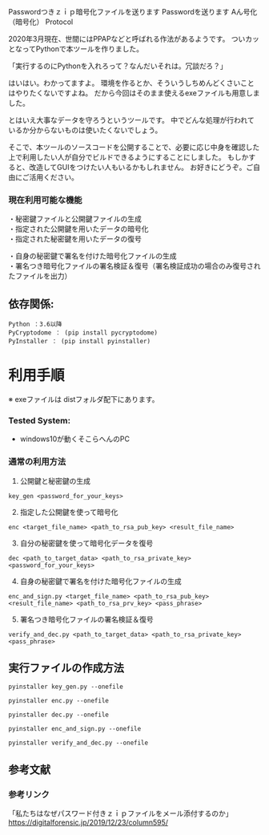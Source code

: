 
Passwordつきｚｉｐ暗号化ファイルを送ります
Passwordを送ります
Aん号化（暗号化）
Protocol

2020年3月現在、世間にはPPAPなどと呼ばれる作法があるようです。
ついカッとなってPythonで本ツールを作りました。

「実行するのにPythonを入れろって？なんだいそれは。冗談だろ？」

はいはい。わかってますよ。
環境を作るとか、そういうしちめんどくさいことはやりたくないですよね。
だから今回はそのまま使えるexeファイルも用意しました。

とはいえ大事なデータを守ろうというツールです。
中でどんな処理が行われているか分からないものは使いたくないでしょう。

そこで、本ツールのソースコードを公開することで、必要に応じ中身を確認した上で利用したい人が自分でビルドできるようにすることにしました。
もしかすると、改造してGUIをつけたい人もいるかもしれません。
お好きにどうぞ。ご自由にご活用ください。


### 現在利用可能な機能

・秘密鍵ファイルと公開鍵ファイルの生成  
・指定された公開鍵を用いたデータの暗号化  
・指定された秘密鍵を用いたデータの復号  

・自身の秘密鍵で署名を付けた暗号化ファイルの生成  
・署名つき暗号化ファイルの署名検証＆復号（署名検証成功の場合のみ復号されたファイルを出力）

## 依存関係:

    Python ：3.6以降
    PyCryptodome ： (pip install pycryptodome)
    PyInstaller ： (pip install pyinstaller)


# 利用手順

※ exeファイルは distフォルダ配下にあります。

### Tested System:
* windows10が動くそこらへんのPC

### 通常の利用方法
1. 公開鍵と秘密鍵の生成

```bash:
key_gen <password_for_your_keys>
```

2. 指定した公開鍵を使って暗号化


```bash:
enc <target_file_name> <path_to_rsa_pub_key> <result_file_name>
```

3. 自分の秘密鍵を使って暗号化データを復号

```bash:
dec <path_to_target_data> <path_to_rsa_private_key> <password_for_your_keys>
```

4. 自身の秘密鍵で署名を付けた暗号化ファイルの生成

```bash:
enc_and_sign.py <target_file_name> <path_to_rsa_pub_key> <result_file_name> <path_to_rsa_prv_key> <pass_phrase>
```

5. 署名つき暗号化ファイルの署名検証＆復号

```bash:
verify_and_dec.py <path_to_target_data> <path_to_rsa_private_key> <pass_phrase>
```


## 実行ファイルの作成方法

```bash:
pyinstaller key_gen.py --onefile
```

```bash:
pyinstaller enc.py --onefile
```

```bash:
pyinstaller dec.py --onefile
```

```bash:
pyinstaller enc_and_sign.py --onefile
```

```bash:
pyinstaller verify_and_dec.py --onefile
```

## 参考文献

### 参考リンク

「私たちはなぜパスワード付きｚｉｐファイルをメール添付するのか」
https://digitalforensic.jp/2019/12/23/column595/



